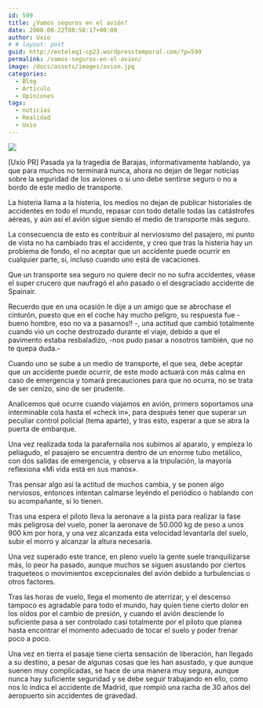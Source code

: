 ```yaml
---
id: 599
title: ¿Vamos seguros en el avión?
date: 2008-08-22T08:58:17+00:00
author: Uxio
# # layout: post
guid: http://enteleq1-cp23.wordpresstemporal.com/?p=599
permalink: /vamos-seguros-en-el-avion/
image: /docs/assets/images/avion.jpg
categories:
  - Blog
  - Artículo
  - Opiniones
tags:
  - noticias
  - Realidad
  - Uxio
---
```


![](http://upload.wikimedia.org/wikipedia/commons/thumb/b/bc/Vueling_A320_EC-JGM.jpg/300px-Vueling_A320_EC-JGM.jpg)

[Uxío PR] Pasada ya la tragedia de Barajas, informativamente hablando, ya que para muchos no terminará nunca, ahora no dejan de llegar noticias sobre la seguridad de los aviones o si uno debe sentirse seguro o no a bordo de este medio de transporte.

La histeria llama a la histeria, los medios no dejan de publicar historiales de accidentes en todo el mundo, repasar con todo detalle todas las catástrofes aéreas, y aún así el avión sigue siendo el medio de transporte más seguro.

La consecuencia de esto es contribuir al nerviosismo del pasajero, mi punto de vista no ha cambiado tras el accidente, y creo que tras la histeria hay un problema de fondo, el no aceptar que un accidente puede ocurrir en cualquier parte, sí, incluso cuando uno está de vacaciones.

Que un transporte sea seguro no quiere decir no no sufra accidentes, véase el super crucero que naufragó el año pasado o el desgraciado accidente de Spainair.

Recuerdo que en una ocasión le dije a un amigo que se abrochase el cinturón, puesto que en el coche hay mucho peligro, su respuesta fue -bueno hombre, eso no va a pasarnos!! -, una actitud que cambió totalmente cuando vio un coche destrozado durante el viaje, debido a que el pavimento estaba resbaladizo, -nos pudo pasar a nosotros también, que no te quepa duda.-

Cuando uno se sube a un medio de transporte, el que sea, debe aceptar que un accidente puede ocurrir, de este modo actuará con más calma en caso de emergencia y tomará precauciones para que no ocurra, no se trata de ser cenizo, sino de ser prudente.

Analicemos qué ocurre cuando viajamos en avión, primero soportamos una interminable cola hasta el «check in», para después tener que superar un peculiar control policial (tema aparte), y tras esto, esperar a que se abra la puerta de embarque.

Una vez realizada toda la parafernalia nos subimos al aparato, y empieza lo peliagudo, el pasajero se encuentra dentro de un enorme tubo metálico, con dos salidas de emergencia, y observa a la tripulación, la mayoría reflexiona «Mi vida está en sus manos».

Tras pensar algo así la actitud de muchos cambia, y se ponen algo nerviosos, entonces intentan calmarse leyéndo el periódico o hablando con su acompañante, si lo tienen.

Tras una espera el piloto lleva la aeronave a la pista para realizar la fase más peligrosa del vuelo, poner la aeronave de 50.000 kg de peso a unos 900 km por hora, y una vez alcanzada esta velocidad levantarla del suelo, subir el morro y alcanzar la altura necesaria.

Una vez superado este trance, en pleno vuelo la gente suele tranquilizarse más, lo peor ha pasado, aunque muchos se siguen asustando por ciertos traqueteos o movimientos excepcionales del avión debido a turbulencias o otros factores.

Tras las horas de vuelo, llega el momento de aterrizar, y el descenso tampoco es agradable para todo el mundo, hay quien tiene cierto dolor en los oídos por el cambio de presión, y cuando el avión desciende lo suficiente pasa a ser controlado casi totalmente por el piloto que planea hasta encontrar el momento adecuado de tocar el suelo y poder frenar poco a poco.

Una vez en tierra el pasaje tiene cierta sensación de liberación, han llegado a su destino, a pesar de algunas cosas que les han asustado, y que aunque suenen muy complicadas, se hace de una manera muy segura, aunque nunca hay suficiente seguridad y se debe seguir trabajando en ello, como nos lo indica el accidente de Madrid, que rompió una racha de 30 años del aeropuerto sin accidentes de gravedad.
